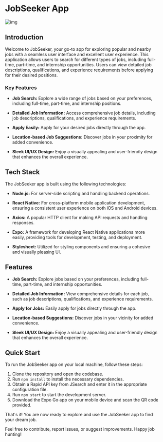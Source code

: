 # JobSeeker App

<div>
    <img src="![about](https://github.com/MohdJunaid007/JobSeeker/assets/75855844/67e12da8-70b5-479d-9d35-0b117858a884)" alt="img"  />
  </div>




## Introduction

Welcome to JobSeeker, your go-to app for exploring popular and nearby jobs with a seamless user interface and excellent user experience. This application allows users to search for different types of jobs, including full-time, part-time, and internship opportunities. Users can view detailed job descriptions, qualifications, and experience requirements before applying for their desired positions.

### Key Features

- **Job Search:** Explore a wide range of jobs based on your preferences, including full-time, part-time, and internship positions.

- **Detailed Job Information:** Access comprehensive job details, including job descriptions, qualifications, and experience requirements.

- **Apply Easily:** Apply for your desired jobs directly through the app.

- **Location-based Job Suggestions:** Discover jobs in your proximity for added convenience.

- **Sleek UI/UX Design:** Enjoy a visually appealing and user-friendly design that enhances the overall experience.

## Tech Stack

The JobSeeker app is built using the following technologies:

- **Node.js:** For server-side scripting and handling backend operations.
  
- **React Native:** For cross-platform mobile application development, ensuring a consistent user experience on both iOS and Android devices.

- **Axios:** A popular HTTP client for making API requests and handling responses.

- **Expo:** A framework for developing React Native applications more easily, providing tools for development, testing, and deployment.

- **Stylesheet:** Utilized for styling components and ensuring a cohesive and visually pleasing UI.

## Features

- **Job Search:** Explore jobs based on your preferences, including full-time, part-time, and internship opportunities.

- **Detailed Job Information:** View comprehensive details for each job, such as job descriptions, qualifications, and experience requirements.

- **Apply for Jobs:** Easily apply for jobs directly through the app.

- **Location-based Suggestions:** Discover jobs in your vicinity for added convenience.

- **Sleek UI/UX Design:** Enjoy a visually appealing and user-friendly design that enhances the overall experience.

## Quick Start

To run the JobSeeker app on your local machine, follow these steps:

1. Clone the repository and open the codebase.
2. Run `npm install` to install the necessary dependencies.
3. Obtain a Rapid API key from JSearch and enter it in the appropriate configuration file.
4. Run `npm start` to start the development server.
5. Download the Expo Go app on your mobile device and scan the QR code provided.

That's it! You are now ready to explore and use the JobSeeker app to find your dream job.

Feel free to contribute, report issues, or suggest improvements. Happy job hunting!
